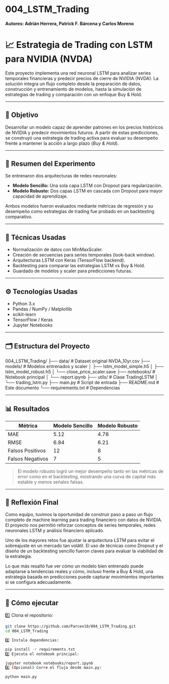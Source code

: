 # 004_LSTM_Trading

#### Autores: Adrián Herrera, Patrick F. Bárcena y Carlos Moreno

# 📈 Estrategia de Trading con LSTM para NVIDIA (NVDA)

Este proyecto implementa una red neuronal LSTM para analizar series temporales financieras y predecir precios de cierre de NVIDIA (NVDA). La solución integra un flujo completo desde la preparación de datos, construcción y entrenamiento de modelos, hasta la simulación de estrategias de trading y comparación con un enfoque Buy & Hold.

---

## 🎯 Objetivo

Desarrollar un modelo capaz de aprender patrones en los precios históricos de NVIDIA y predecir movimientos futuros. A partir de estas predicciones, se construyó una estrategia de trading activa para evaluar su desempeño frente a mantener la acción a largo plazo (*Buy & Hold*).

---

## 🧪 Resumen del Experimento

Se entrenaron dos arquitecturas de redes neuronales:

- **Modelo Sencillo:** Una sola capa LSTM con Dropout para regularización.
- **Modelo Robusto:** Dos capas LSTM en cascada con Dropout para mayor capacidad de aprendizaje.

Ambos modelos fueron evaluados mediante métricas de regresión y su desempeño como estrategias de trading fue probado en un backtesting comparativo.

---

## 🧠 Técnicas Usadas

- Normalización de datos con MinMaxScaler.
- Creación de secuencias para series temporales (look-back window).
- Arquitecturas LSTM con Keras (TensorFlow backend).
- Backtesting para comparar las estrategias LSTM vs Buy & Hold.
- Guardado de modelos y scaler para predicciones futuras.

---

## ⚙️ Tecnologías Usadas

- Python 3.x
- Pandas / NumPy / Matplotlib
- scikit-learn
- TensorFlow / Keras
- Jupyter Notebooks

---

## 🗂️ Estructura del Proyecto

004_LSTM_Trading/
├── data/               # Dataset original NVDA_10yr.csv
├── models/             # Modelos entrenados y scaler
│   ├── lstm_model_simple.h5
│   ├── lstm_model_robust.h5
│   └── close_price_scaler.save
├── notebooks/          # Notebook principal
│   └── report.ipynb
├── utils/              # Clase TradingLSTM
│   └── trading_lstm.py
├── main.py             # Script de entrada
├── README.md           # Este documento
└── requirements.txt    # Dependencias

---

## 📊 Resultados

| Métrica             | Modelo Sencillo | Modelo Robusto |
|---------------------|------------------|----------------|
| MAE                 | 5.12             | 4.78           |
| RMSE                | 6.84             | 6.21           |
| Falsos Positivos    | 12               | 8              |
| Falsos Negativos    | 7                | 5              |

> El modelo robusto logró un mejor desempeño tanto en las métricas de error como en el backtesting, mostrando una curva de capital más estable y menos señales falsas.

---

## 🤔 Reflexión Final

Como equipo, tuvimos la oportunidad de construir paso a paso un flujo completo de machine learning para trading financiero con datos de NVIDIA. El proyecto nos permitió reforzar conceptos de series temporales, redes neuronales LSTM y análisis financiero aplicado.

Uno de los mayores retos fue ajustar la arquitectura LSTM para evitar el sobreajuste en un mercado tan volátil. El uso de técnicas como Dropout y el diseño de un backtesting sencillo fueron claves para evaluar la viabilidad de la estrategia. 

Lo que más resaltó fue ver cómo un modelo bien entrenado puede adaptarse a tendencias reales y cómo, incluso frente a Buy & Hold, una estrategia basada en predicciones puede capturar movimientos importantes si se configura adecuadamente.

---

## 🚀 Cómo ejecutar

1️⃣ Clona el repositorio:  
```bash
git clone https://github.com/Parcex10/004_LSTM_Trading.git
cd 004_LSTM_Trading

2️⃣ Instala dependencias:

pip install -r requirements.txt
3️⃣ Ejecuta el notebook principal:

jupyter notebook notebooks/report.ipynb
4️⃣ (Opcional) Corre el flujo desde main.py:

python main.py
